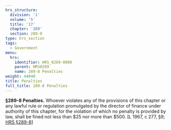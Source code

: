 ```yaml
---
hrs_structure:
  division: '1'
  volume: '5'
  title: '17'
  chapter: '289'
  section: 289-8
type: hrs_section
tags:
  - Government
menu:
  hrs:
    identifier: HRS_0289-0008
    parent: HRS0289
    name: 289-8 Penalties
weight: 44040
title: Penalties
full_title: 289-8 Penalties
---
```

**§289-8 Penalties.** Whoever violates any of the provisions of this chapter or any lawful rule or regulation promulgated by the director of finance under authority of this chapter, for the violation of which no penalty is provided by law, shall be fined not less than $25 nor more than $500\. [L 1967, c 277, §9; [HRS §289-8](/title-17/chapter-289/section-289-8/)]